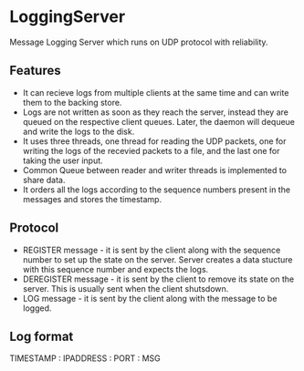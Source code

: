 # LoggingServer
Message Logging Server which runs on UDP protocol with reliability.
## Features
* It can recieve logs from multiple clients at the same time and can write them to the backing store.
* Logs are not written as soon as they reach the server, instead they are queued on the respective client queues. Later, the daemon will dequeue and write the logs to the disk.
* It uses three threads, one thread for reading the UDP packets, one for writing the logs of the recevied packets to a file, and the last one for taking the user input.
* Common Queue between reader and writer threads is implemented to share data.
* It orders all the logs according to the sequence numbers present in the messages and stores the timestamp.

## Protocol
* REGISTER message - it is sent by the client along with the sequence number to set up the state on the server. Server creates a data stucture with this sequence number and expects the logs. 
* DEREGISTER message - it is sent by the client to remove its state on the server. This is usually sent when the client shutsdown.
* LOG message - it is sent by the client along with the message to be logged.

## Log format

TIMESTAMP : IPADDRESS : PORT : MSG
